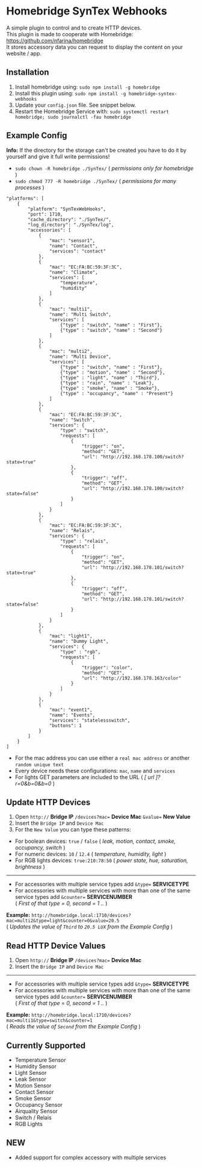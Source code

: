 # Homebridge SynTex Webhooks
A simple plugin to control and to create HTTP devices.<br>
This plugin is made to cooperate with Homebridge: https://github.com/nfarina/homebridge<br>
It stores accessory data you can request to display the content on your website / app.


## Installation
1. Install homebridge using: `sudo npm install -g homebridge`
2. Install this plugin using: `sudo npm install -g homebridge-syntex-webhooks`
3. Update your `config.json` file. See snippet below.
4. Restart the Homebridge Service with: `sudo systemctl restart homebridge; sudo journalctl -fau homebridge`


## Example Config
**Info:** If the directory for the storage can't be created you have to do it by yourself and give it full write permissions!
- `sudo chown -R homebridge ./SynTex/` ( *permissions only for homebridge* )
- `sudo chmod 777 -R homebridge ./SynTex/` ( *permissions for many processes* )

```
"platforms": [
	{
		"platform": "SynTexWebHooks",
		"port": 1710,
		"cache_directory": "./SynTex/",
		"log_directory": "./SynTex/log",
		"accessories": [
			{
				"mac": "sensor1",
				"name": "Contact",
				"services": "contact"
			},
			{
				"mac": "EC:FA:BC:59:3F:3C",
				"name": "Climate",
				"services": [
					"temperature",
					"humidity"
				]
			},
			{
				"mac": "multi1",
				"name": "Multi Switch",
				"services": [
					{"type" : "switch", "name" : "First"},
					{"type" : "switch", "name" : "Second"}
				]
			},
			{
				"mac": "multi2",
				"name": "Multi Device",
				"services": [
					{"type" : "switch", "name" : "First"},
					{"type" : "motion", "name" : "Second"},
					{"type" : "light", "name" : "Third"},
					{"type" : "rain", "name" : "Leak"},
					{"type" : "smoke", "name" : "Smoke"},
					{"type" : "occupancy", "name" : "Present"}
				]
			},
			{
				"mac": "EC:FA:BC:59:3F:3C",
				"name": "Switch",
				"services": {
					"type" : "switch",
					"requests": [
						{
							"trigger": "on",
							"method": "GET",
							"url": "http://192.168.178.100/switch?state=true"
						},
						{
							"trigger": "off",
							"method": "GET",
							"url": "http://192.168.178.100/switch?state=false"
						}
					]
				}
			},
			{
				"mac": "EC:FA:BC:59:3F:3C",
				"name": "Relais",
				"services": {
					"type" : "relais",
					"requests": [
						{
							"trigger": "on",
							"method": "GET",
							"url": "http://192.168.178.101/switch?state=true"
						},
						{
							"trigger": "off",
							"method": "GET",
							"url": "http://192.168.178.101/switch?state=false"
						}
					]
				}
			},
			{
				"mac": "light1",
				"name": "Dummy Light",
				"services": {
					"type" : "rgb",
					"requests": [
						{
							"trigger": "color",
							"method": "GET",
							"url": "http://192.168.178.163/color"
						}
					]
				}
			},
			{
				"mac": "event1",
				"name": "Events",
				"services": "statelessswitch",
				"buttons": 1
			}
		]
	}
]
```

- For the mac address you can use either a `real mac address` or another `random unique text`
- Every device needs these configurations: `mac`, `name` and `services`
- For lights GET parameters are included to the URL ( *[ url ]?r=0&b=0&b=0* )


## Update HTTP Devices
1. Open `http://`  **Bridge IP**  `/devices?mac=`  **Device Mac**  `&value=`  **New Value**
2. Insert the `Bridge IP` and `Device Mac`
3. For the `New Value` you can type these patterns:
- For boolean devices: `true` / `false` ( *leak, motion, contact, smoke, occupancy, switch* )
- For numeric devices: `10` / `12.4` ( *temperature, humidity, light* )
- For RGB lights devices: `true:210:78:50` ( *power state, hue, saturation, brightness* )
---
- For accessories with multiple service types add `&type=`  **SERVICETYPE**
- For accessories with multiple services with more than one of the same service types add `&counter=`  **SERVICENUMBER**\
( *First of that type = 0, second = 1 ..* )

**Example:**  `http://homebridge.local:1710/devices?mac=multi2&type=light&counter=0&value=20.5`\
( *Updates the value of `Third` to `20.5 LUX` from the Example Config* )


## Read HTTP Device Values
1. Open `http://`  **Bridge IP**  `/devices?mac=`  **Device Mac**
2. Insert the `Bridge IP` and `Device Mac`
---
- For accessories with multiple service types add `&type=`  **SERVICETYPE**
- For accessories with multiple services with more than one of the same service types add `&counter=`  **SERVICENUMBER**\
( *First of that type = 0, second = 1 ..* )

**Example:**  `http://homebridge.local:1710/devices?mac=multi1&type=switch&counter=1`\
( *Reads the value of `Second` from the Example Config* )


## Currently Supported
- Temperature Sensor
- Humidity Sensor
- Light Sensor
- Leak Sensor
- Motion Sensor
- Contact Sensor
- Smoke Sensor
- Occupancy Sensor
- Airquality Sensor
- Switch / Relais
- RGB Lights

## NEW
- Added support for complex accessory with multiple services